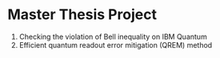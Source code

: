 # Master Thesis Project

1. Checking the violation of Bell inequality on IBM Quantum
2. Efficient quantum readout error mitigation (QREM) method
